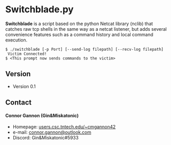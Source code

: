 Switchblade.py
======
**Switchblade** is a script based on the python Netcat library (nclib) that catches raw tcp shells in the same way as a netcat listener, but adds several convenience features such as a command history and local command execution.

```
$ ./switchblade [-p Port] [--send-log filepath] [--recv-log filepath]
 Victim Connected!
$ <This prompt now sends commands to the victim>
```
## Version 
* Version 0.1

## Contact
#### Connor Gannon (Gin&Miskatonic)
* Homepage: [users.csc.tntech.edu/~cmgannon42](http://users.csc.tntech.edu/~cmgannon42)
* e-mail: [connor.gannon@outlook.com](mailto:connor.gannon@outlook.com)
* Discord: Gin&Miskatonic#5933
